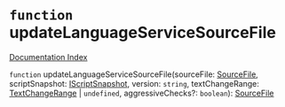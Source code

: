 # `function` updateLanguageServiceSourceFile

[Documentation Index](../README.md)

`function` updateLanguageServiceSourceFile(sourceFile: [SourceFile](../interface.SourceFile/README.md), scriptSnapshot: [IScriptSnapshot](../interface.IScriptSnapshot/README.md), version: `string`, textChangeRange: [TextChangeRange](../interface.TextChangeRange/README.md) | `undefined`, aggressiveChecks?: `boolean`): [SourceFile](../interface.SourceFile/README.md)

